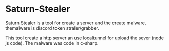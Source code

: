 # Saturn-Stealer
Saturn Stealer is a tool for create a server and the create malware, themalware is discord token straler/grabber.

This tool create a http server an use localtunnel for upload the sever (node js code). The malware was code in  c-sharp.
